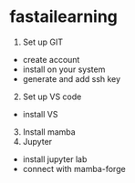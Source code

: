 # fastailearning
1. Set up GIT
- create account
- install on your system
- generate and add ssh key

2. Set up VS code
- install VS

3. Install mamba 
4. Jupyter 
- install jupyter lab 
- connect with mamba-forge
